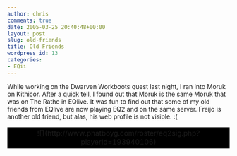 ```yaml
---
author: chris
comments: true
date: 2005-03-25 20:40:48+00:00
layout: post
slug: old-friends
title: Old Friends
wordpress_id: 13
categories:
- EQii
---
```


While working on the Dwarven Workboots quest last night, I ran into Moruk on Kithicor. After a quick tell, I found out that Moruk is the same Moruk that was on The Rathe in EQlive. It was fun to find out that some of my old friends from EQlive are now playing EQ2 and on the same server. Freijo is another old friend, but alas, his web profile is not visible. :(

<table width="440" border="0" >
<tr >
<td bgcolor="black" align="center" >
![](http://www.phatboyg.com/roster/eq2sig.php?playerId=193940106)

</td></tr></table>

